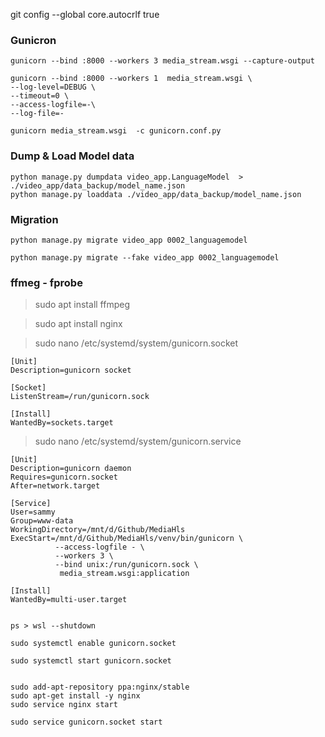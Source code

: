 git config --global core.autocrlf true


### Gunicron
```
gunicorn --bind :8000 --workers 3 media_stream.wsgi --capture-output

gunicorn --bind :8000 --workers 1  media_stream.wsgi \
--log-level=DEBUG \
--timeout=0 \
--access-logfile=-\
--log-file=-

gunicorn media_stream.wsgi  -c gunicorn.conf.py
```

### Dump & Load Model data
```
python manage.py dumpdata video_app.LanguageModel  > ./video_app/data_backup/model_name.json
python manage.py loaddata ./video_app/data_backup/model_name.json
```

### Migration
```
python manage.py migrate video_app 0002_languagemodel

python manage.py migrate --fake video_app 0002_languagemodel
```

### ffmeg - fprobe
> sudo apt install ffmpeg



> sudo apt install nginx 

> sudo nano /etc/systemd/system/gunicorn.socket
```
[Unit]
Description=gunicorn socket

[Socket]
ListenStream=/run/gunicorn.sock

[Install]
WantedBy=sockets.target
```

> sudo nano /etc/systemd/system/gunicorn.service
```
[Unit]
Description=gunicorn daemon
Requires=gunicorn.socket
After=network.target

[Service]
User=sammy
Group=www-data
WorkingDirectory=/mnt/d/Github/MediaHls
ExecStart=/mnt/d/Github/MediaHls/venv/bin/gunicorn \
          --access-logfile - \
          --workers 3 \
          --bind unix:/run/gunicorn.sock \
           media_stream.wsgi:application

[Install]
WantedBy=multi-user.target


ps > wsl --shutdown

sudo systemctl enable gunicorn.socket

sudo systemctl start gunicorn.socket


sudo add-apt-repository ppa:nginx/stable
sudo apt-get install -y nginx
sudo service nginx start

sudo service gunicorn.socket start 
```
